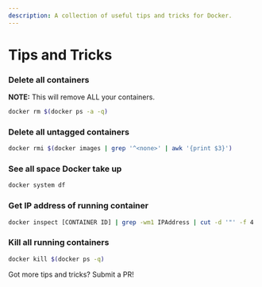 ```yaml
---
description: A collection of useful tips and tricks for Docker.
---
```


# Tips and Tricks

### Delete all containers

**NOTE:** This will remove ALL your containers.

```bash
docker rm $(docker ps -a -q)
```

### Delete all untagged containers

```bash
docker rmi $(docker images | grep '^<none>' | awk '{print $3}')
```

### See all space Docker take up

```bash
docker system df
```

### Get IP address of running container

```bash
docker inspect [CONTAINER ID] | grep -wm1 IPAddress | cut -d '"' -f 4
```

### Kill all running containers

```bash
docker kill $(docker ps -q)
```

Got more tips and tricks? Submit a PR!

